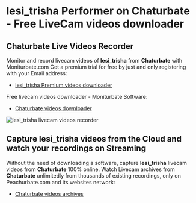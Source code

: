 # lesi_trisha Performer on Chaturbate - Free LiveCam videos downloader

## Chaturbate Live Videos Recorder

Monitor and record livecam videos of **lesi_trisha** from **Chaturbate** with Moniturbate.com
Get a premium trial for free by just and only registering with your Email address:
* [lesi_trisha Premium videos downloader](https://moniturbate.com/request-demo-licence-key.html)

Free livecam videos downloader - Moniturbate Software:
* [Chaturbate videos downloader](https://moniturbate.com/moniturbate-download-software.html)

![lesi_trisha livecam videos recorder](https://peachurnet.com/templates/moniturbate-software.png)


## Capture lesi_trisha videos from the Cloud and watch your recordings on Streaming

Without the need of downloading a software, capture **lesi_trisha** livecam videos from **Chaturbate** 100% online.
Watch Livecam archives from **Chaturbate** unlimitedly from thousands of existing recordings, only on Peachurbate.com and its websites network:
* [Chaturbate videos archives](https://peachurnet.com/)
